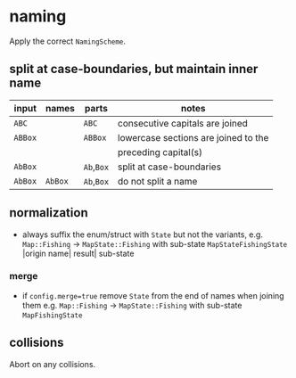 # naming

Apply the correct `NamingScheme`.

## split at case-boundaries, but maintain inner name

| input   | names   | parts      | notes                                |
| ------- | ------- | ---------- | ------------------------------------ |
| `ABC`   |         | `ABC`      | consecutive capitals are joined      |
| `ABBox` |         | `ABBox`    | lowercase sections are joined to the |
|         |         |            | preceding capital(s)                 |
| `AbBox` |         | `Ab`,`Box` | split at case-boundaries             |
| `AbBox` | `AbBox` | `Ab`,`Box` | do not split a name                  |

## normalization

- always suffix the enum/struct with `State` but not the variants, e.g.
  `Map::Fishing` -> `MapState::Fishing` with sub-state `MapStateFishingState`
  |origin name| result| sub-state

### merge

- if `config.merge=true` remove `State` from the end of names when joining
  them e.g. `Map::Fishing` -> `MapState::Fishing` with sub-state `MapFishingState`

## collisions

Abort on any collisions.
